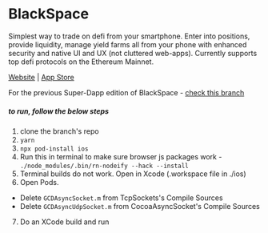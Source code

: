 # BlackSpace

Simplest way to trade on defi from your smartphone. Enter into positions, provide liquidity, manage yield farms all from your phone with enhanced security and native UI and UX (not cluttered web-apps). Currently supports top defi protocols on the Ethereum Mainnet.

[Website](https://www.blackspace.cool/) | [App Store](https://apps.apple.com/us/app/blackspace-use-crypto/id1611233669)

For the previous Super-Dapp edition of BlackSpace - [check this branch](https://github.com/thegitparticle/soupapp/tree/bombay_archive)

##### to run, follow the below steps
1. clone the branch's repo
2. `yarn`
3. `npx pod-install ios`
4. Run this in terminal to make sure browser js packages work - `./node_modules/.bin/rn-nodeify --hack --install`
5. Terminal builds do not work. Open in Xcode (.workspace file in ./ios)
6. Open Pods.
  - Delete `GCDAsyncSocket.m` from TcpSockets's Compile Sources
  - Delete `GCDAsyncUdpSocket.m` from CocoaAsyncSocket's Compile Sources
7. Do an XCode build and run 
